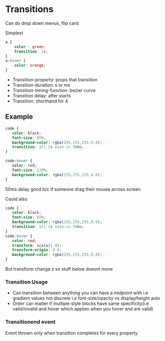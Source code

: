 # Transitions

Can do drop down menus, flip card

Simplest

```css
a {
    color : green;
    transition: 1s;
}
a:hover { 
    color: orange;
}
```

- Transition-property: props that transition
- Transition-duration: s or ms
- Transition-timing-function: bezier curve 
- Transition delay: after starts
- Transition: shorthand for 4

## Example

```css
code {
   color: black;
   font-size: 85%;
   background-color: rgba(255,255,255,0.9);
   transition: all 2s ease-in 50ms;
}

code:hover {
   color: red;
   font-size: 120%;
   background-color: rgba(255,255,255,0.8);
}
```

50ms delay good b/c if someone drag their mouse across screen

Could also

```css
code {
   color: black;
   font-size: 85%;
   background-color: rgba(255,255,255,0.9);
   transition: all 2s ease-in 50ms;
}
code:hover {
   color: red;
   transform: scale(1.4);
   transform-origin: 0 0;
   background-color: rgba(255,255,255,0.8);
}
```

But transform change z so stuff below doesnt move

### Transition Usage

- Can transition between anything you can have a midpoint with i.e gradient values not discrete i.e font-size/opacity vs display/height auto
- Order can matter if multiple style blocks have same specificity(i.e valid/invalid and hover which applies when you hover and are valid)

### Transitionend event

Event thrown only when transition completes for every property 